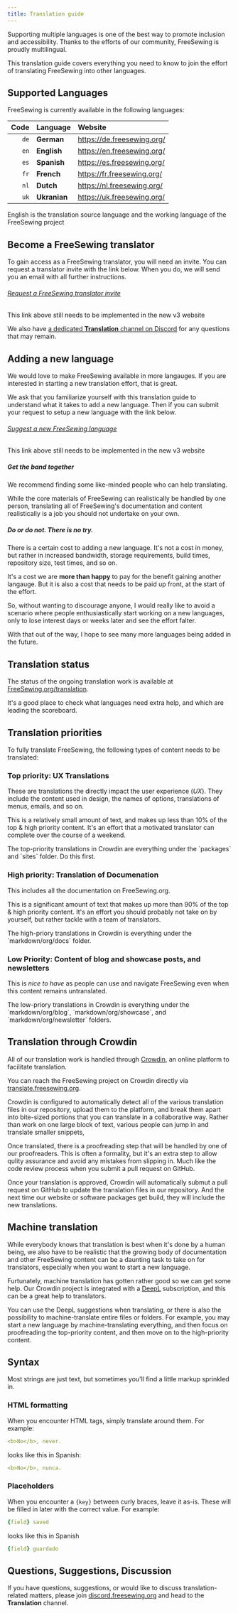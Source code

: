 ```yaml
---
title: Translation guide
---
```


Supporting multiple languages is one of the best way to promote inclusion and
accessibility.  Thanks to the efforts of our community, FreeSewing is proudly
multilingual.

This translation guide covers everything you need to know to join the effort of
translating FreeSewing into other languages.

## Supported Languages

FreeSewing is currently available in the following languages:

| Code | Language       | Website |
| ----:|:-------------- |:------- |
| `de` | **German**     | https://de.freesewing.org/ |
| `en` | **English**    | https://en.freesewing.org/ |
| `es` | **Spanish**    | https://es.freesewing.org/ |
| `fr` | **French**     | https://fr.freesewing.org/ |
| `nl` | **Dutch**      | https://nl.freesewing.org/ |
| `uk` | **Ukranian**   | https://uk.freesewing.org/ |

<Note compact>
English is the translation source language and the working language of the FreeSewing project
</Note>

## Become a FreeSewing translator

To gain access as a FreeSewing translator, you will need an invite.
You can request a translator invite with the link below.
When you do, we will send you an email with all further instructions.

<Link compact>

###### [Request a FreeSewing translator invite](https://next.freesewing.org/translation/join)
</Link>

<Fixme compact>This link above still needs to be implemented in the new v3
website</Fixme>

<Tip>

We also have [a dedicated __Translation__ channel on
Discord](https://discord.freesewing.org) for any questions that may remain.
</Tip>

## Adding a new language

We would love to make FreeSewing available in more langauges. If you are
interested in starting a new translation effort, that is great.

We ask that you familiarize yourself with this translation guide to understand
what it takes to add a new language. Then if you can submit your request to setup
a new language with the link below.

<Link compact>

###### [Suggest a new FreeSewing language](https://next.freesewing.org/translation/suggest-language)
</Link>

<Fixme compact>
This link above still needs to be implemented in the new v3 website
</Fixme>

<Tip>

##### Get the band together

We recommend finding some like-minded people who can help translating.

While the core materials of FreeSewing can realistically be handled by one
person, translating all of FreeSewing's documentation and content realistically
is a job you should not undertake on your own.

</Tip>

<Comment by="joost"           >

##### Do or do not. There is no try.

There is a certain cost to adding a new language.  It's not a cost in money,
but rather in increased bandwidth, storage requirements, build times,
repository size, test times, and so on.

It's a cost we are __more than happy__ to pay for the benefit gaining another
langauge.  But it is also a cost that needs to be paid up front, at the start
of the effort.

So, without wanting to discourage anyone, I would really like to avoid a
scenario where people enthusiastically start working on a new languages, only
to lose interest days or weeks later and see the effort falter.

With that out of the way, I hope to see many more languages being added in the
future.

</Comment>

## Translation status

The status of the ongoing translation work is available at
[FreeSewing.org/translation](https://freesewing.org/translation).

It's a good place to check what languages need extra help, and which are
leading the scoreboard.

## Translation priorities

To fully translate FreeSewing, the following types of content needs to be
translated:

### Top priority: UX Translations
These are translations the directly impact
the user experience (_UX_).  They include the content used in design, the names
of options, translations of menus, emails, and so on.

This is a relatively small amount of text, and makes up less than 10% of the
top & high priority content.  It's an effort that a motivated translator can
complete over the course of a weekend.

<Tip>
The top-priority translations in Crowdin are everything under the `packages`
and `sites` folder. Do this first.
</Tip>

### High priority: Translation of Documenation
This includes all the documentation on FreeSewing.org.

This is a significant amount of text that makes up more than 90% of the top &
high priority content.  It's an effort you should probably not take on by
yourself, but rather tackle with a team of translators.

<Tip>
The high-priory translations in Crowdin is everything under the
`markdown/org/docs` folder.
</Tip>

### Low Priority: Content of blog and showcase posts, and newsletters
This is _nice to have_ as people can use and navigate FreeSewing even when this
content remains untranslated.

<Tip>
The low-priory translations in Crowdin is everything under the
`markdown/org/blog`, `markdown/org/showcase`, and `markdown/org/newsletter` folders.
</Tip>

## Translation through Crowdin

All of our translation work is handled through [Crowdin](https://crowdin.com/), 
an online platform to facilitate translation.

<Tip compact>

You can reach the FreeSewing project on Crowdin directly via
[translate.freesewing.org](https://translate.freesewing.org).
</Tip>

Crowdin is configured to automatically detect all of the various translation
files in our repository, upload them to the platform, and break them apart into
bite-sized portions that you can translate in a collaborative way. 
Rather than work on one large block of text, various people can jump in and
translate smaller snippets,

Once translated, there is a proofreading step that will be handled by one of
our proofreaders. This is often a formality, but it's an extra step to allow
qulity assurance and avoid any mistakes from slipping in. Much like the code
review process when you submit a pull request on GitHub.

Once your translation is approved, Crowdin will automatically submut a pull
request on GitHub to update the translation files in our repository. And the
next time our website or software packages get build, they will include the new
translations.

## Machine translation

While everybody knows that translation is best when it's done by a human being, 
we also have to be realistic that the growing body of documentation and other 
FreeSewing content can be a daunting task to take on for translators, especially
when you want to start a new language.

Furtunately, machine translation has gotten rather good so we can get some help.
Our Crowdin project is integrated with a [DeepL](https://www.deepl.com) 
subscription, and this can be a great help to translators.

You can use the DeepL suggestions when translating, or there is also the possibility
to machine-translate entire files or folders. For example, you may start a new 
language by machine-translating everything, and then focus on proofreading the
top-priority content, and then move on to the high-priority content.

## Syntax

Most strings are just text, but sometimes you'll find a little markup sprinkled in.

### HTML formatting

When you encounter HTML tags, simply translate around them. For example:

```yaml
<b>No</b>, never.
```

looks like this in Spanish:

```yaml
<b>No</b>, nunca.
```

### Placeholders

When you encounter a `{key}` between curly braces, leave it as-is.
These will be filled in later with the correct value. For example:

```yaml
{field} saved
```

looks like this in Spanish

```yaml
{field} guardado
```

## Questions, Suggestions, Discussion

If you have questions, suggestions, or would like to discuss
translation-related matters, please join
[discord.freesewing.org](https://discord.freesewing.org/) and head to the
__Translation__ channel.

